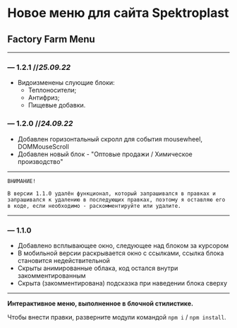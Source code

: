 # Новое меню для сайта Spektroplast

## Factory Farm Menu

---

### — 1.2.1 //_25.09.22_

- Видоизменены слующие блоки:
  - Теплоносители;
  - Антифриз;
  - Пищевые добавки.

### — 1.2.0 //_24.09.22_

- Добавлен горизонтальный скролл для события mousewheel, DOMMouseScroll
- Добавлен новый блок - "Оптовые продажи / Химическое производство"

---

`ВНИМАНИЕ!`

```
В версии 1.1.0 удалён функционал, который запрашивался в правках и запрашивался к удалению в последующих правках, поэтому я оставляю его в коде, если необходимо - раскомментируйте или удалите.
```

---

### — 1.1.0

- Добавлено всплывающее окно, следующее над блоком за курсором
- В мобильной версии раскрывается окно с ссылками, ссылка блока становится недействительной
- Скрыты анимированные облака, код остался внутри закомментированным
- Скрыта (закомментирована) подсказка при наведении блока сверху

---

**Интерактивное меню, выполненное в блочной стилистике.**

Чтобы внести правки, разверните модули командой `npm i` / `npm install`.
